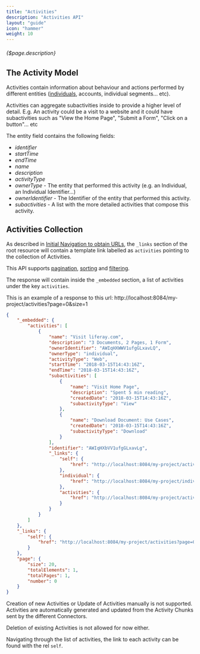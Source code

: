 ```yaml
---
title: "Activities"
description: "Activities API"
layout: "guide"
icon: "hammer"
weight: 10
---
```


###### {$page.description}

<article id="1">

## The Activity Model

Activities contain information about behaviour and actions performed by different entities ([individuals](/docs/individuals), accounts, individual segments... etc).

Activities can aggregate subactivities inside to provide a higher level of detail. E.g. An activity could be a visit
to a website and it could have subactivities such as "View the Home Page", "Submit a Form", "Click on a button"... etc

The entity field contains the following fields:
* *identifier*
* *startTime*
* *endTime*
* *name*
* *description*
* *activityType*
* *ownerType* - The entity that performed this activity (e.g. an Individual, an Individual Identifier...)
* *ownerIdentifier* - The Identifier of the entity that performed this activity.
* *subactivities* - A list with the more detailed activities that compose this activity.

</article>


<article id="2">

## Activities Collection

As described in [Initial Navigation to obtain URLs](/docs/general#navigation),
the `_links` section of the root resource will contain a template link labelled as `activities` pointing to the
collection of Activities.

This API supports [pagination](/docs/general#pagination), [sorting](/docs/general#sorting) and [filtering](/docs/general#filtering).

The response will contain inside the `_embedded` section, a list of activities
under the key `activities`.

This is an example of a response to this url: http://localhost:8084/my-project/activities?page=0&size=1

```json
{
    "_embedded": {
        "activities": [
            {
                "name": "Visit liferay.com",
                "description": "3 Documents, 2 Pages, 1 Form",
                "ownerIdentifier": "AWIqHXWWV1ufgGLxavLQ",
                "ownerType": "individual",
                "activityType": "Web",
                "startTime": "2018-03-15T14:43:16Z",
                "endTime": "2018-03-15T14:43:16Z",
                "subactivities": [
                    {
                        "name": "Visit Home Page",
                        "description": "Spent 5 min reading",
                        "createdDate": "2018-03-15T14:43:16Z",
                        "subactivityType": "View"
                    },
                    {
                        "name": "Download Document: Use Cases",
                        "createdDate": "2018-03-15T14:43:16Z",
                        "subactivityType": "Download"
                    }
                ],
                "identifier": "AWIqHXbVV1ufgGLxavLg",
                "_links": {
                    "self": {
                        "href": "http://localhost:8084/my-project/activities/AWIqHXbVV1ufgGLxavLg"
                    },
                    "individual": {
                        "href": "http://localhost:8084/my-project/individuals/AWIqHXWWV1ufgGLxavLQ"
                    },
                    "activities": {
                        "href": "http://localhost:8084/my-project/activities?page=0&size=20{&filter,sort*}"
                    }
                }
            }
        ]
    },
    "_links": {
        "self": {
            "href": "http://localhost:8084/my-project/activities?page=0&size=20"
        }
    },
    "page": {
        "size": 20,
        "totalElements": 1,
        "totalPages": 1,
        "number": 0
    }
}
```

Creation of new Activities or Update of Activities manually is not supported. Activities are automatically
generated and updated from the Activity Chunks sent by the different Connectors.

Deletion of existing Activities is not allowed for now either. 

Navigating through the list of activities, the link to each activity can be found with the rel `self`. 

</article>